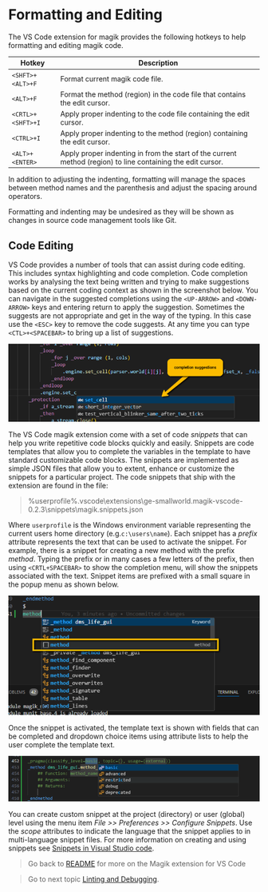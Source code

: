 # Formatting and Editing

The VS Code extension for magik provides the following hotkeys to help formatting and editing magik code.

Hotkey | Description
--------|-------------
`<SHFT>+<ALT>+F` | Format current magik code file.
`<ALT>+F` | Format the method (region) in the code file that contains the edit cursor.
`<CRTL>+<SHFT>+I` | Apply proper indenting to the code file containing the edit cursor.
`<CTRL>+I` | Apply proper indenting to the method (region) containing the edit cursor.
`<ALT>+<ENTER>` | Apply proper indenting in from the start of the current method (region) to line containing the edit cursor.

In addition to adjusting the indenting, formatting will manage the spaces between method names and the parenthesis and adjust the 
spacing around operators.

Formatting and indenting may be undesired as they will be shown as changes in source code management tools like Git.

## Code Editing

VS Code provides a number of tools that can assist during code editing.  This includes syntax highlighting and code completion.
Code completion works by analysing the text being written and trying to make suggestions based on the current coding context as
shown in the screenshot below.  You can navigate in the suggested completions using the `<UP-ARROW>` and `<DOWN-ARROW>` keys and
entering return to apply the suggestion.  Sometimes the suggests are not appropriate and get in the way of the typing.  In this
case use the `<ESC>` key to remove the code suggests.  At any time you can type `<CTL>+<SPACEBAR>` to bring up a list of suggestions.

![Code Completion](./images/editing_completion.png)

The VS Code magik extension come with a set of code _snippets_ that can help you write repetitive code blocks quickly and easily.  Snippets are code templates that allow you to complete the variables in the template to have standard customizable code blocks.
The snippets are implemented as simple JSON files that allow you to extent, enhance or customize the snippets for a particular project.  The code snippets that ship with the extension are found in the file:

> %userprofile%\.vscode\extensions\ge-smallworld.magik-vscode-0.2.3\snippets\magik.snippets.json

Where `userprofile` is the Windows environment variable representing the current users home directory (e.g.`c:\users\name`). Each snippet has a _prefix_ attribute represents the text that can be used to activate the snippet.  For example, there is a snippet for creating a new method with the prefix _method_.  Typing the prefix or in many cases a few letters of the prefix, then using `<CRTL+SPACEBAR>` to show the completion menu, will show the snippets associated with the text.  Snippet items are prefixed with a small square in the popup menu as shown below.

![Activate Snippet](./images/activate_snippet.png)

Once the snippet is activated, the template text is shown with fields that can be completed and dropdown choice items using attribute lists to help the user complete the template text.

![Activate Snippet](./images/complete_snippet.png)

You can create custom snippet at the project (directory) or user (global) level using the menu item _File >> Preferences >> Configure Snippets_.  Use the _scope_ attributes to indicate the language that the snippet applies to in multi-language snippet files.  For more information on creating and using snippets see [Snippets in Visual Studio code](https://code.visualstudio.com/docs/editor/userdefinedsnippets).

> Go back to [README](../README.md) for more on the Magik extension for VS Code

> Go to next topic [Linting and Debugging](./debugging.md).
